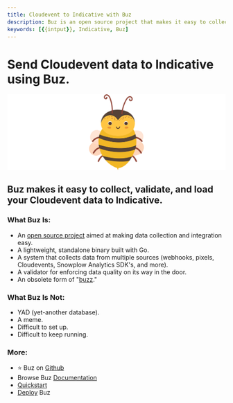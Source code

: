 ```yaml
---
title: Cloudevent to Indicative with Buz
description: Buz is an open source project that makes it easy to collect, validate, and load Cloudevent data to Indicative.
keywords: [{{intput}}, Indicative, Buz]
---
```


# Send Cloudevent data to Indicative using Buz.

![buzz](../../../static/img/buzz.png)


## Buz makes it easy to collect, validate, and load your Cloudevent data to Indicative.


### What Buz Is:

- An [open source project](https://github.com/silverton-io/buz) aimed at making data collection and integration easy.
- A lightweight, standalone binary built with Go.
- A system that collects data from multiple sources (webhooks, pixels, Cloudevents, Snowplow Analytics SDK's, and more).
- A validator for enforcing data quality on its way in the door.
- An obsolete form of "[buzz](https://www.merriam-webster.com/dictionary/buzz)."


### What Buz Is Not:

- YAD (yet-another database).
- A meme.
- Difficult to set up.
- Difficult to keep running.


### More:
- ⭐ Buz on [Github](https://github.com/silverton-io/buz)
- Browse Buz [Documentation](/)
- [Quickstart](/examples/quickstart)
- [Deploy](category/deploying-buz) Buz
